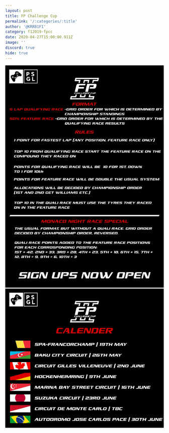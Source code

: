 ```yaml
---
layout: post
title: FP Challenge Cup
permalink: '/:categories/:title'
author: '@KRR81F1'
category: f12019-fpcc
date: 2020-04-27T15:00:00.911Z
image: ''
discord: true
hide: true
---
```


<div class="center">

![](/assets/site-img/fpcc.jpg)![](/assets/site-img/fpcc-cal.jpg)

</div>
